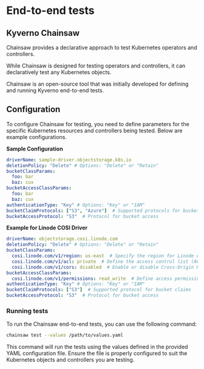 # End-to-end tests

## Kyverno Chainsaw

Chainsaw provides a declarative approach to test Kubernetes operators and controllers.

While Chainsaw is designed for testing operators and controllers, it can declaratively test any Kubernetes objects.

Chainsaw is an open-source tool that was initially developed for defining and running Kyverno end-to-end tests.

## Configuration

To configure Chainsaw for testing, you need to define parameters for the specific Kubernetes resources and controllers being tested. Below are example configurations.

**Sample Configuration**

```yaml
driverName: sample-driver.objectstorage.k8s.io
deletionPolicy: "Delete" # Options: "Delete" or "Retain"
bucketClassParams:
  foo: bar
  baz: cux
bucketAccessClassParams:
  foo: bar
  baz: cux
authenticationType: "Key" # Options: "Key" or "IAM"
bucketClaimProtocols: ["S3", "Azure"]  # Supported protocols for bucket claims
bucketAccessProtocol: "S3"  # Protocol for bucket access
```

**Example for Linode COSI Driver**

```yaml
driverName: objectstorage.cosi.linode.com
deletionPolicy: "Delete" # Options: "Delete" or "Retain"
bucketClassParams:
  cosi.linode.com/v1/region: us-east  # Specify the region for Linode object storage
  cosi.linode.com/v1/acl: private  # Define the access control list (ACL) settings
  cosi.linode.com/v1/cors: disabled  # Enable or disable Cross-Origin Resource Sharing (CORS)
bucketAccessClassParams:
  cosi.linode.com/v1/permissions: read_write  # Define access permissions
authenticationType: "Key" # Options: "Key" or "IAM"
bucketClaimProtocols: ["S3"]  # Supported protocol for bucket claims
bucketAccessProtocol: "S3"  # Protocol for bucket access
```

### Running tests

To run the Chainsaw end-to-end tests, you can use the following command:

```sh
chainsaw test --values /path/to/values.yaml
```

This command will run the tests using the values defined in the provided YAML configuration file.
Ensure the file is properly configured to suit the Kubernetes objects and controllers you are testing.
